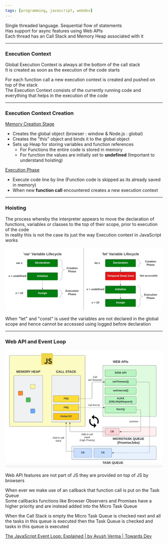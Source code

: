 ```yaml
---
tags: [programming, javascript, webdev]
---
```


Single threaded language. Sequential flow of statements  
Has support for async features using Web APIs  
Each thread has an Call Stack and Memory Heap associated with it

---

### Execution Context

Global Execution Context is always at the bottom of the call stack  
It is created as soon as the execution of the code starts

For each function call a new execution context is created and pushed on top of the stack  
The Execution Context consists of the currently running code and everything that helps in the execution of the code

---

### Execution Context Creation

<u>Memory Creation Stage</u>

* Creates the global object (browser : window & Node.js : global)
* Creates the "this" object and binds it to the global object
* Sets up Heap for storing variables and function references
	* For Functions the entire code is stored in memory
	* For function the values are initially set to **undefined** (Important to understand hoisting)

<u>Execution Phase</u>

* Execute code line by line (Function code is skipped as its already saved in memory)
* When new **function call** encountered creates a new execution context

---

### Hoisting

The process whereby the interpreter appears to move the declaration of functions, variables or classes to the top of their scope, prior to execution of the code  
In reality this is not the case its just the way Execution context in JavaScript works

![Variable Hoisting](images/var-vs-let-lifecycle.png)

When "let" and "const" is used the variables are not declared in the global scope and hence cannot be accessed using logged before declaration

---

### Web API and Event Loop

![WebAPI and Event Loop|550](images/webapi-and-event-loop.png)

Web API features are not part of JS they are provided on top of JS by browsers

When ever we make use of an callback that function call is put on the Task Queue  
Some callbacks functions like Browser Observers and Promises have a higher priority and are instead added into the Micro Task Queue

When the Call Stack is empty the Micro Task Queue is checked next and all the tasks in this queue is executed then the Task Queue is checked and tasks in this queue is executed

[The JavaScript Event Loop: Explained | by Ayush Verma | Towards Dev](https://towardsdev.com/event-loop-in-javascript-672c07618dc9)
